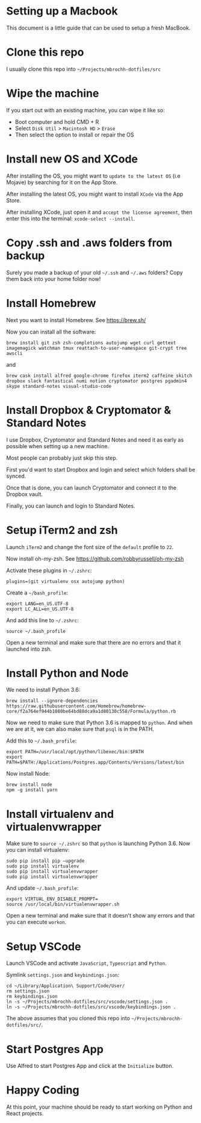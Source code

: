 # Setting up a Macbook

This document is a little guide that can be used to setup a fresh MacBook.

# Clone this repo

I usually clone this repo into `~/Projects/mbrochh-dotfiles/src`

# Wipe the machine

If you start out with an existing machine, you can wipe it like so:

- Boot computer and hold CMD + R
- Select `Disk Util` > `Macintosh HD` > `Erase`
- Then select the option to install or repair the OS

# Install new OS and XCode

After installing the OS, you might want to `update to the latest OS` (i.e Mojave)
by searching for it on the App Store.

After installing the latest OS, you might want to install `XCode` via the
App Store.

After installing XCode, just open it and `accept the license agreement`, then
enter this into the terminal: `xcode-select --install`.

# Copy .ssh and .aws folders from backup

Surely you made a backup of your old `~/.ssh` and `~/.aws` folders? Copy them
back into your home folder now!

# Install Homebrew

Next you want to install Homebrew. See https://brew.sh/

Now you can install all the software:

`brew install git zsh zsh-completions autojump wget curl gettext imagemagick watchman tmux reattach-to-user-namespace git-crypt tree awscli`

and

`brew cask install alfred google-chrome firefox iterm2 caffeine skitch dropbox slack fantastical numi notion cryptomator postgres pgadmin4 skype standard-notes visual-studio-code`

# Install Dropbox & Cryptomator & Standard Notes

I use Dropbox, Cryptomator and Standard Notes and need it as early as possible when setting up a new machine.

Most people can probably just skip this step.

First you'd want to start Dropbox and login and select which folders shall be
synced.

Once that is done, you can launch Cryptomator and connect it to the Dropbox
vault.

Finally, you can launch and login to Standard Notes.

# Setup iTerm2 and zsh

Launch `iTerm2` and change the font size of the `default` profile to `22`.

Now install oh-my-zsh. See https://github.com/robbyrussell/oh-my-zsh

Activate these plugins in `~/.zshrc`:

```
plugins=(git virtualenv osx autojump python)
```

Create a `~/bash_profile`:

```
export LANG=en_US.UTF-8
export LC_ALL=en_US.UTF-8
```

And add this line to `~/.zshrc`:

```
source ~/.bash_profile
```

Open a new terminal and make sure that there are no errors and that it launched
into zsh.

# Install Python and Node

We need to install Python 3.6:

`brew install --ignore-dependencies https://raw.githubusercontent.com/Homebrew/homebrew-core/f2a764ef944b1080be64bd88dca9a1d80130c558/Formula/python.rb`

Now we need to make sure that Python 3.6 is mapped to `python`. And when we
are at it, we can also make sure that `psql` is in the PATH.

Add this to `~/.bash_profile`:

```
export PATH=/usr/local/opt/python/libexec/bin:$PATH
export PATH=$PATH:/Applications/Postgres.app/Contents/Versions/latest/bin
```

Now install Node:

```
brew install node
npm -g install yarn
```

# Install virtualenv and virtualenvwrapper

Make sure to `source ~/.zshrc` so that `python` is launching Python 3.6.
Now you can install virtualenv:

```
sudo pip install pip —upgrade
sudo pip install virtualenv
sudo pip install virtualenvwrapper
sudo pip install virtualenvwrapper
```

And update `~/.bash_profile`:

```
export VIRTUAL_ENV_DISABLE_PROMPT=
source /usr/local/bin/virtualenvwrapper.sh
```

Open a new terminal and make sure that it doesn't show any errors and that
you can execute `workon`.

# Setup VSCode

Launch VSCode and activate `JavaScript`, `Typescript` and `Python`.

Symlink `settings.json` and `keybindings.json`:

```
cd ~/Library/Application\ Support/Code/User/
rm settings.json
rm keybindings.json
ln -s ~/Projects/mbrochh-dotfiles/src/vscode/settings.json .
ln -s ~/Projects/mbrochh-dotfiles/src/vscode/keybindings.json .
```

The above assumes that you cloned this repo into `~/Projects/mbrochh-dotfiles/src/`.

# Start Postgres App

Use Alfred to start Postgres App and click at the `Initialize` button.

# Happy Coding

At this point, your machine should be ready to start working on Python and
React projects.
